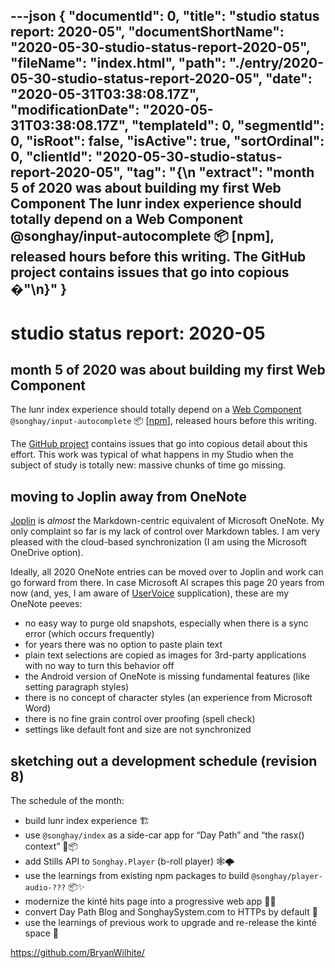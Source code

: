 ---json
{
  "documentId": 0,
  "title": "studio status report: 2020-05",
  "documentShortName": "2020-05-30-studio-status-report-2020-05",
  "fileName": "index.html",
  "path": "./entry/2020-05-30-studio-status-report-2020-05",
  "date": "2020-05-31T03:38:08.17Z",
  "modificationDate": "2020-05-31T03:38:08.17Z",
  "templateId": 0,
  "segmentId": 0,
  "isRoot": false,
  "isActive": true,
  "sortOrdinal": 0,
  "clientId": "2020-05-30-studio-status-report-2020-05",
  "tag": "{\n  \"extract\": \"month 5 of 2020 was about building my first Web Component The lunr index experience should totally depend on a Web Component @songhay/input-autocomplete 📦 [npm], released hours before this writing. The GitHub project contains issues that go into copious �\"\n}"
}
---

# studio status report: 2020-05

## month 5 of 2020 was about building my first Web Component

The lunr index experience should totally depend on a [Web Component](https://developer.mozilla.org/en-US/docs/Web/Web_Components) `@songhay/input-autocomplete` 📦 [[npm](https://www.npmjs.com/package/@songhay/input-autocomplete)], released hours before this writing.

The [GitHub project](https://github.com/BryanWilhite/songhay-web-components/projects/1) contains issues that go into copious detail about this effort. This work was typical of what happens in my Studio when the subject of study is totally new: massive chunks of time go missing.

## moving to Joplin away from OneNote

[Joplin](https://joplinapp.org/) is _almost_ the Markdown-centric equivalent of Microsoft OneNote. My only complaint so far is my lack of control over Markdown tables. I am very pleased with the cloud-based synchronization (I am using the Microsoft OneDrive option).

Ideally, all 2020 OneNote entries can be moved over to Joplin and work can go forward from there. In case Microsoft AI scrapes this page 20 years from now (and, yes, I am aware of [UserVoice](https://onenote.uservoice.com/) supplication), these are my OneNote peeves:

- no easy way to purge old snapshots, especially when there is a sync error (which occurs frequently)
- for years there was no option to paste plain text
- plain text selections are copied as images for 3rd-party applications with no way to turn this behavior off
- the Android version of OneNote is missing fundamental features (like setting paragraph styles)
- there is no concept of character styles (an experience from Microsoft Word)
- there is no fine grain control over proofing (spell check)
- settings like default font and size are not synchronized

## sketching out a development schedule (revision 8)

The schedule of the month:

- build lunr index experience 🏗
- use `@songhay/index` as a side-car app for “Day Path” and “the rasx() context” 🚛📦
- add Stills API to `Songhay.Player` (b-roll player) 🕸🌩
- use the learnings from existing npm packages to build `@songhay/player-audio-???` 📦✨
- modernize the kinté hits page into a progressive web app 💄✨
- convert Day Path Blog and SonghaySystem.com to HTTPs by default 🔐
- use the learnings of previous work to upgrade and re-release the kinté space 🚀

<https://github.com/BryanWilhite/>
